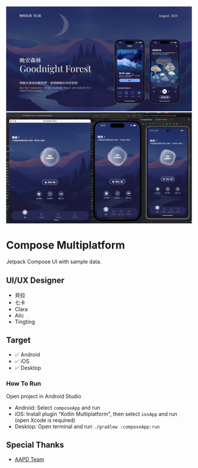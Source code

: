 ![Banner](https://raw.githubusercontent.com/mrfatworm/Goodnitght-Forest/main/screenshot/cover.jpg)
![GifShow](https://raw.githubusercontent.com/mrfatworm/Goodnitght-Forest/main/screenshot/screen_record_all_platform.gif)

# Compose Multiplatform
Jetpack Compose UI with sample data.

## UI/UX Designer

- 貝拉
- 七卡
- Clara
- Alic
- Tingting

## Target

- ✅ Android
- ✅ iOS
- ✅ Desktop

### How To Run
Open project in Android Studio
- Android: Select `composeApp` and run
- iOS: Install plugin "Kotlin Multiplatform", then select `iosApp` and run (open Xcode is required)
- Desktop: Open terminal and run `./gradlew :composeApp:run`

## Special Thanks

* [AAPD Team](https://medium.com/as-a-product-designer)
